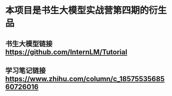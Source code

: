 # 本项目是书生大模型实战营第四期的衍生品
## 书生大模型链接 https://github.com/InternLM/Tutorial
## 学习笔记链接 https://www.zhihu.com/column/c_1857553568560726016